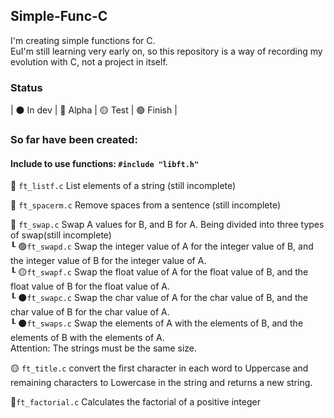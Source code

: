 ## Simple-Func-C

I'm creating simple functions for C. <br />
EuI'm still learning very early on, so this repository is a way of recording my evolution with C, not a project in itself.

### Status
| ⚫ In dev | 🔴 Alpha | 🟡 Test | 🟢 Finish |<br />


### So far have been created:
#### Include to use functions: ```#include "libft.h"``` <br />

🔴 `ft_listf.c` List elements of a string (still incomplete) <br />

🔴 `ft_spacerm.c` Remove spaces from a sentence (still incomplete) <br />

🔴 `ft_swap.c` Swap A values for B, and B for A. Being divided into three types of swap(still incomplete) <br />
┖ 🟢`ft_swapd.c` Swap the integer value of A for the integer value of B, and the integer value of B for the integer value of A.<br />
┖ 🟡`ft_swapf.c` Swap the float value of A for the float value of B, and the float value of B for the float value of A.<br />
┖ ⚫`ft_swapc.c` Swap the char value of A for the char value of B, and the char value of B for the char value of A.<br />
┖ ⚫`ft_swaps.c` Swap the elements of A with the elements of B, and the elements of B with the elements of A.<br />
Attention: The strings must be the same size. <p>
🟡 `ft_title.c` convert the first character in each word to Uppercase and remaining characters to Lowercase in the string and returns a new string. <p>
🔴`ft_factorial.c` Calculates the factorial of a positive integer <p>
